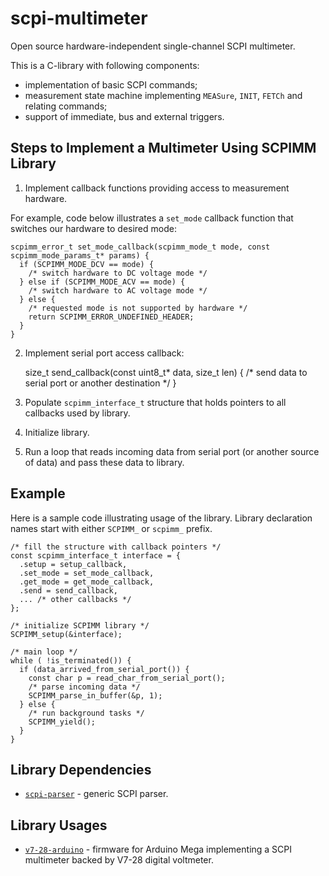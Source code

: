 scpi-multimeter
===============

Open source hardware-independent single-channel SCPI multimeter.

This is a C-library with following components:

* implementation of basic SCPI commands;
* measurement state machine implementing `MEASure`, `INIT`, `FETCh` and relating commands;
* support of immediate, bus and external triggers.

Steps to Implement a Multimeter Using SCPIMM Library
----------------------------------------------------

1) Implement callback functions providing access to measurement hardware.

For example, code below illustrates a `set_mode` callback function that switches our hardware to desired mode:
  
    scpimm_error_t set_mode_callback(scpimm_mode_t mode, const scpimm_mode_params_t* params) {
      if (SCPIMM_MODE_DCV == mode) {
        /* switch hardware to DC voltage mode */
      } else if (SCPIMM_MODE_ACV == mode) {
        /* switch hardware to AC voltage mode */
      } else {
        /* requested mode is not supported by hardware */
        return SCPIMM_ERROR_UNDEFINED_HEADER;
      }
    }

2) Implement serial port access callback:

    size_t send_callback(const uint8_t* data, size_t len) {
      /* send data to serial port or another destination */
    }

3) Populate `scpimm_interface_t` structure that holds pointers to all callbacks used by library.

4) Initialize library.

5) Run a loop that reads incoming data from serial port (or another source of data) and pass these data to library.

Example
-------

Here is a sample code illustrating usage of the library. Library declaration names start with either `SCPIMM_` or `scpimm_` prefix.

    /* fill the structure with callback pointers */
    const scpimm_interface_t interface = {
      .setup = setup_callback,
      .set_mode = set_mode_callback,
      .get_mode = get_mode_callback,
      .send = send_callback,
      ... /* other callbacks */
    };

    /* initialize SCPIMM library */
    SCPIMM_setup(&interface);

    /* main loop */
    while ( !is_terminated()) {
      if (data_arrived_from_serial_port()) {
        const char p = read_char_from_serial_port();
        /* parse incoming data */
        SCPIMM_parse_in_buffer(&p, 1);
      } else {
        /* run background tasks */
        SCPIMM_yield();
      }
    }

Library Dependencies
--------------------

* [`scpi-parser`](https://github.com/andrey-nakin/scpi-parser) - generic SCPI parser.

Library Usages
--------------

* [`v7-28-arduino`](https://github.com/andrey-nakin/v7-28-arduino) - firmware for Arduino Mega implementing a SCPI multimeter backed by V7-28 digital voltmeter.

